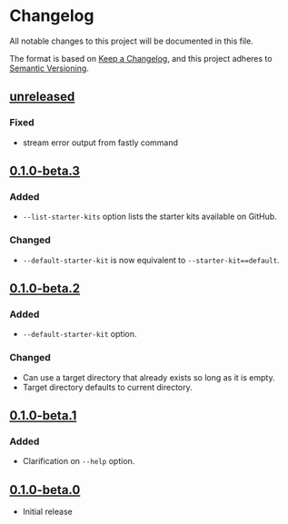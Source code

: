# Changelog

All notable changes to this project will be documented in this file.

The format is based on [Keep a Changelog](https://keepachangelog.com/en/1.0.0/),
and this project adheres to [Semantic Versioning](https://semver.org/spec/v2.0.0.html).

## [unreleased]

### Fixed

- stream error output from fastly command

## [0.1.0-beta.3]

### Added

- `--list-starter-kits` option lists the starter kits available on GitHub.

### Changed

- `--default-starter-kit` is now equivalent to `--starter-kit==default`.

## [0.1.0-beta.2]

### Added

- `--default-starter-kit` option.

### Changed

- Can use a target directory that already exists so long as it is empty.
- Target directory defaults to current directory.

## [0.1.0-beta.1]

### Added

- Clarification on `--help` option.

## [0.1.0-beta.0]

- Initial release

[unreleased]: https://github.com/fastly/create-compute-js/compare/v0.1.0-beta.3...HEAD
[0.1.0-beta.3]: https://github.com/fastly/create-compute-js/compare/v0.1.0-beta.2...v0.1.0-beta.3
[0.1.0-beta.2]: https://github.com/fastly/create-compute-js/compare/v0.1.0-beta.1...v0.1.0-beta.2
[0.1.0-beta.1]: https://github.com/fastly/create-compute-js/compare/v0.1.0-beta.0...v0.1.0-beta.1
[0.1.0-beta.0]: https://github.com/fastly/create-compute-js/releases/tag/v0.1.0-beta.0
